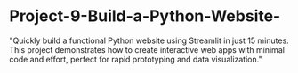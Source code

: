 # Project-9-Build-a-Python-Website-
"Quickly build a functional Python website using Streamlit in just 15 minutes. This project demonstrates how to create interactive web apps with minimal code and effort, perfect for rapid prototyping and data visualization."
